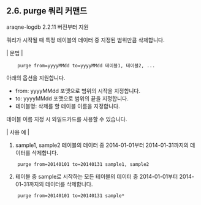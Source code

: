 ## 2.6. purge 쿼리 커맨드

araqne-logdb 2.2.11 버전부터 지원

쿼리가 시작될 때 특정 테이블의 데이터 중 지정된 범위만큼 삭제합니다.

\| 문법 \|

~~~~
	purge from=yyyyMMdd to=yyyyMMdd 테이블1, 테이블2, ...
~~~~

아래의 옵션을 지원합니다.

* from: yyyyMMdd 포맷으로 범위의 시작을 지정합니다.
* to: yyyyMMdd 포맷으로 범위의 끝을 지정합니다.
* 테이블명: 삭제를 할 테이블 이름을 지정합니다.

테이블 이름 지정 시 와일드카드를 사용할 수 있습니다.

\| 사용 예 \|

1) sample1, sample2 테이블의 데이터 중 2014-01-01부터 2014-01-31까지의 데이터를 삭제합니다.

~~~
	purge from=20140101 to=20140131 sample1, sample2
~~~

2) 테이블 중 sample로 시작하는 모든 테이블의 데이터 중 2014-01-01부터 2014-01-31까지의 데이터를 삭제합니다.

~~~
	purge from=20140101 to=20140131 sample*
~~~

